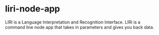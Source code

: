 # liri-node-app
LIRI is a Language Interpretation and Recognition Interface. LIRI is a command line node app that takes in parameters and gives you back data.
